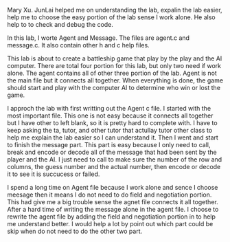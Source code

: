 Mary Xu.
JunLai helped me on understanding the lab, expalin the lab easier, help me to choose the easy portion of the lab sense I work alone. He also help to to check and debug the code.

In this lab, I worte Agent and Message. The files are agent.c and message.c. It also contain other h and c help files. 

This lab is about to create a battleship game that play by the play and the AI computer. There are total four portion for this lab, but only two need if work alone. The agent contains all of other three portion of the lab. Agent is not the main file but it connects all together. When everything is done, the game should start and play with the computer AI to determine who win or lost the game. 

I approch the lab with first writting out the Agent c file. I started with the most important file. This one is not easy because it connects all together but I have other to left blank, so it is pretty hard to complete with. I have to keep asking the ta, tutor, and other tutor that actullay tutor other class to help me explain the lab easier so I can understand it. Then I went and start to finish the message part. This part is easy because I only need to call, break and encode or decode all of the message that had been sent by the player and the AI. I just need to call to make sure the number of the row and columns, the guess number and the actual number, then encode or decode it to see it is succucess or failed.

I spend a long time on Agent file because I work alone and sence I choose meesage then it means I do not need to do field and negotiation portion. This had give me a big trouble sense the agnet file connects it all together. After a hard time of writing the message alone in the agent file. I choose to rewrite the agent file by adding the field and negotiation portion in to help me understand better. I would help a lot by point out which part could be skip when do not need to do the other two part.
